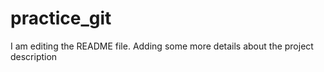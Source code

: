 # practice_git
I am editing the README file. Adding some more details about the project description
